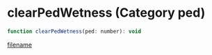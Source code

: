 # clearPedWetness (Category ped)

```js
function clearPedWetness(ped: number): void
```

[filename](clearPedWetness_m.md ':include')